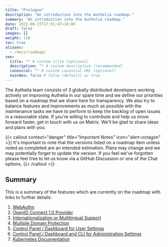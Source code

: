 ```yaml
---
title: "Prologue"
description: "An introduction into the Authelia roadmap."
summary: "An introduction into the Authelia roadmap."
date: 2022-06-15T17:51:47+10:00
draft: false
images: []
weight: 110
toc: true
aliases:
  - /docs/roadmap/
seo:
  title: "" # custom title (optional)
  description: "" # custom description (recommended)
  canonical: "" # custom canonical URL (optional)
  noindex: false # false (default) or true
---
```


The Authelia team consists of 3 globally distributed developers working actively on improving Authelia in our spare time
and we define our priorities based on a roadmap that we share here for transparency. We also try to balance features and
improvements as much as possible with the maintenance tasks we have to perform to keep the backlog of open issues in a
reasonable state. If you're willing to contribute and help us move forward faster, get in touch with us on Matrix. We'll
be glad to share ideas and plans with you.

{{< callout context="danger" title="Important Notes" icon="alert-octagon" >}}
It's important to note that the versions listed on a roadmap item unless noted as completed are an intended estimation.
Plans may change and we may potentially forget to update the version. If you feel we've forgotten please feel free to
let us know via a GitHub Discussion or one of the Chat options.
{{< /callout >}}

## Summary

This is a summary of the features which are currently on the roadmap with links to further details:

1. [WebAuthn](../active/webauthn.md)
2. [OpenID Connect 1.0 Provider](../active/openid-connect.md)
3. [Internationalization or Multilingual Support](../active/internationalization.md)
4. [Multiple Domain Protection](../active/multi-domain-protection.md)
5. [Control Panel / Dashboard for User  Settings](../active/dashboard-control-panel-for-users.md)
6. [Control Panel / Dashboard and CLI for Administration Settings](../active/dashboard-control-panel-and-cli-for-admins.md)
7. [Kubernetes Documentation](../active/kubernetes-documentation.md)

